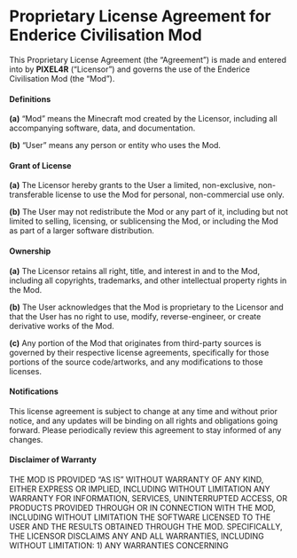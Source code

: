# Proprietary License Agreement for Enderice Civilisation Mod

This Proprietary License Agreement (the “Agreement”) is made and entered into by **PIXEL4R** (“Licensor”) and governs the use of the Enderice Civilisation Mod (the “Mod”).

#### Definitions
**(a)** “Mod” means the Minecraft mod created by the Licensor, including all accompanying software, data, and documentation.

**(b)** “User” means any person or entity who uses the Mod.

#### Grant of License
**(a)** The Licensor hereby grants to the User a limited, non-exclusive, non-transferable license to use the Mod for personal, non-commercial use only.

**(b)** The User may not redistribute the Mod or any part of it, including but not limited to selling, licensing, or sublicensing the Mod, or including the Mod as part of a larger software distribution.

#### Ownership
**(a)** The Licensor retains all right, title, and interest in and to the Mod, including all copyrights, trademarks, and other intellectual property rights in the Mod.

**(b)** The User acknowledges that the Mod is proprietary to the Licensor and that the User has no right to use, modify, reverse-engineer, or create derivative works of the Mod.

**(c)** Any portion of the Mod that originates from third-party sources is governed by their respective license agreements, specifically for those portions of the source code/artworks, and any modifications to those licenses.

#### Notifications
This license agreement is subject to change at any time and without prior notice, and any updates will be binding on all rights and obligations going forward. Please periodically review this agreement to stay informed of any changes.


#### Disclaimer of Warranty
THE MOD IS PROVIDED “AS IS” WITHOUT WARRANTY OF ANY KIND, EITHER EXPRESS OR IMPLIED, INCLUDING WITHOUT LIMITATION ANY WARRANTY FOR INFORMATION, SERVICES, UNINTERRUPTED ACCESS, OR PRODUCTS PROVIDED THROUGH OR IN CONNECTION WITH THE MOD, INCLUDING WITHOUT LIMITATION THE SOFTWARE LICENSED TO THE USER AND THE RESULTS OBTAINED THROUGH THE MOD. SPECIFICALLY, THE LICENSOR DISCLAIMS ANY AND ALL WARRANTIES, INCLUDING WITHOUT LIMITATION: 1) ANY WARRANTIES CONCERNING
